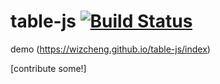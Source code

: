 table-js [![Build Status](https://travis-ci.org/wizcheng/table-js.svg?branch=master)](https://travis-ci.org/wizcheng/table-js)
=================

demo
(https://wizcheng.github.io/table-js/index) 



[contribute some!]
